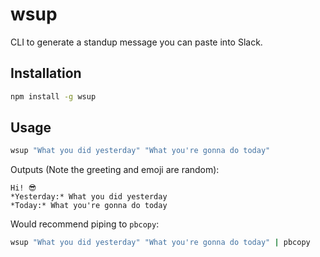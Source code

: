 # wsup

CLI to generate a standup message you can paste into Slack.

## Installation

```bash
npm install -g wsup
```

## Usage

```bash
wsup "What you did yesterday" "What you're gonna do today"
```
Outputs (Note the greeting and emoji are random):
```
Hi! 😎
*Yesterday:* What you did yesterday
*Today:* What you're gonna do today
```
Would recommend piping to `pbcopy`:
```bash
wsup "What you did yesterday" "What you're gonna do today" | pbcopy
```
